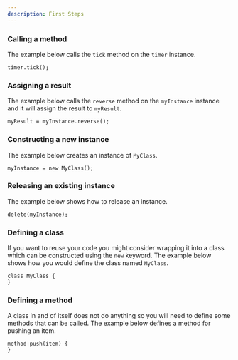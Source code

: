 ```yaml
---
description: First Steps
---
```


### Calling a  method

The example below calls the ```tick``` method on the ``timer`` instance.

  ```
  timer.tick();
  ```

### Assigning a result

The example below calls the ```reverse``` method on the ```myInstance``` instance and it will assign the result to ```myResult```.

  ```
  myResult = myInstance.reverse();
  ```

### Constructing a new instance

The example below creates an instance of ```MyClass```. 

  ```
  myInstance = new MyClass();
  ```

### Releasing an existing instance

The example below shows how to release an instance.

  ```
  delete(myInstance);
  ```

### Defining a class

If you want to reuse your code you might consider wrapping it into a class
which can be constructed using the `new` keyword. The example below shows how
you would define the class named ```MyClass```.

  ```
  class MyClass {
  }
  ```
### Defining a method

A class in and of itself does not do anything so you will need to define some 
methods that can be called. The example below defines a method for
pushing an item.

  ```
  method push(item) {
  }
  ```
